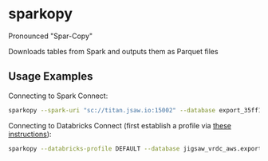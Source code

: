 # sparkopy

Pronounced "Spar-Copy"

Downloads tables from Spark and outputs them as Parquet files

## Usage Examples

Connecting to Spark Connect:

```bash
sparkopy --spark-uri "sc://titan.jsaw.io:15002" --database export_35ff1fde_0a9c_4d12_ad09_f9fb513ff566 --table events --output /tmp/events.parquet
```

Connecting to Databricks Connect (first establish a profile via [these instructions](https://docs.databricks.com/en/dev-tools/databricks-connect/python/index.html)):

```bash
sparkopy --databricks-profile DEFAULT --database jigsaw_vrdc_aws.export_35ff1fde_0a9c_4d12_ad09_f9fb513ff566 --table events --output /tmp/events.parquet
```